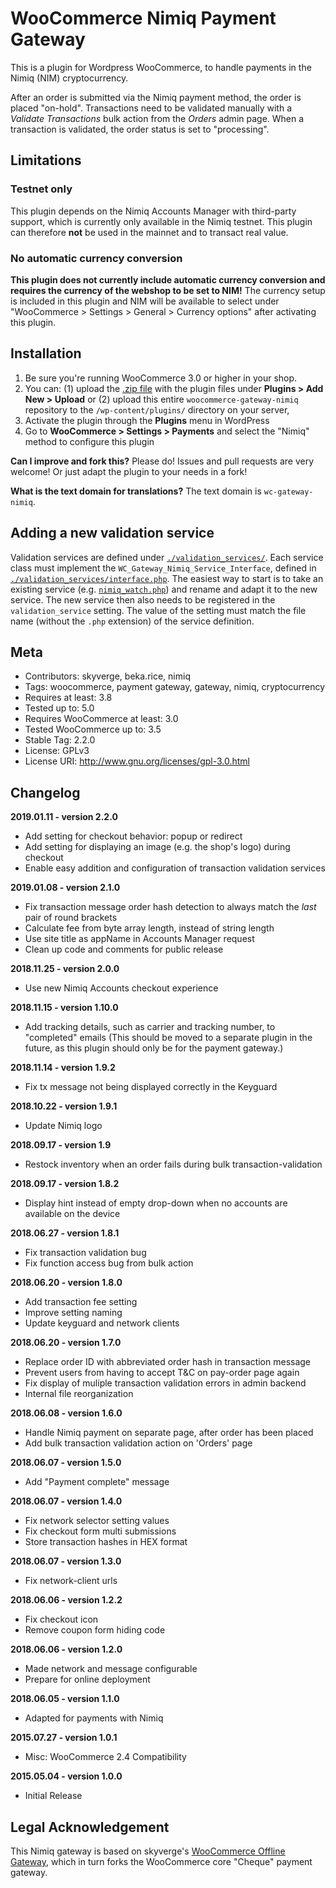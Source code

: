 # WooCommerce Nimiq Payment Gateway

This is a plugin for Wordpress WooCommerce, to handle payments in the Nimiq (NIM) cryptocurrency.

After an order is submitted via the Nimiq payment method, the order is placed "on-hold".
Transactions need to be validated manually with a *Validate Transactions* bulk action from the *Orders* admin page.
When a transaction is validated, the order status is set to "processing".

## Limitations

### Testnet only
This plugin depends on the Nimiq Accounts Manager with third-party support, which is currently only available in
the Nimiq testnet. This plugin can therefore **not** be used in the mainnet and to transact real value.

### No automatic currency conversion
**This plugin does not currently include automatic currency conversion and requires the currency of the webshop to be set to NIM!**
The currency setup is included in this plugin and NIM will be available to select under
"WooCommerce &gt; Settings &gt; General &gt; Currency options" after activating this plugin.

## Installation

1. Be sure you're running WooCommerce 3.0 or higher in your shop.
2. You can:
    (1) upload the [.zip file](https://github.com/nimiq/woocommerce-gateway-nimiq/archive/master.zip)
        with the plugin files under **Plugins &gt; Add New &gt; Upload** or
    (2) upload this entire `woocommerce-gateway-nimiq` repository to the `/wp-content/plugins/` directory on your server,
3. Activate the plugin through the **Plugins** menu in WordPress
4. Go to **WooCommerce &gt; Settings &gt; Payments** and select the "Nimiq" method to configure this plugin

**Can I improve and fork this?**
Please do! Issues and pull requests are very welcome! Or just adapt the plugin to your needs in a fork!

**What is the text domain for translations?**
The text domain is `wc-gateway-nimiq`.

## Adding a new validation service

Validation services are defined under [`./validation_services/`](./validation_services/).
Each service class must implement the `WC_Gateway_Nimiq_Service_Interface`, defined
in [`./validation_services/interface.php`](./validation_services/interface.php).
The easiest way to start is to take an existing service (e.g.
[`nimiq_watch.php`](./validation_services/nimiq_watch.php)) and rename and adapt
it to the new service.
The new service then also needs to be registered in the `validation_service` setting.
The value of the setting must match the file name (without the `.php` extension)
of the service definition.

## Meta

- Contributors: skyverge, beka.rice, nimiq
- Tags: woocommerce, payment gateway, gateway, nimiq, cryptocurrency
- Requires at least: 3.8
- Tested up to: 5.0
- Requires WooCommerce at least: 3.0
- Tested WooCommerce up to: 3.5
- Stable Tag: 2.2.0
- License: GPLv3
- License URI: http://www.gnu.org/licenses/gpl-3.0.html

## Changelog

**2019.01.11 - version 2.2.0**
* Add setting for checkout behavior: popup or redirect
* Add setting for displaying an image (e.g. the shop's logo) during checkout
* Enable easy addition and configuration of transaction validation services

**2019.01.08 - version 2.1.0**
* Fix transaction message order hash detection to always match the *last* pair of round brackets
* Calculate fee from byte array length, instead of string length
* Use site title as appName in Accounts Manager request
* Clean up code and comments for public release

**2018.11.25 - version 2.0.0**
- Use new Nimiq Accounts checkout experience

**2018.11.15 - version 1.10.0**
- Add tracking details, such as carrier and tracking number, to "completed" emails
  (This should be moved to a separate plugin in the future, as this plugin should only be for the payment gateway.)

**2018.11.14 - version 1.9.2**
- Fix tx message not being displayed correctly in the Keyguard

**2018.10.22 - version 1.9.1**
- Update Nimiq logo

**2018.09.17 - version 1.9**
- Restock inventory when an order fails during bulk transaction-validation

**2018.09.17 - version 1.8.2**
- Display hint instead of empty drop-down when no accounts are available on the device

**2018.06.27 - version 1.8.1**
- Fix transaction validation bug
- Fix function access bug from bulk action

**2018.06.20 - version 1.8.0**
- Add transaction fee setting
- Improve setting naming
- Update keyguard and network clients

**2018.06.20 - version 1.7.0**
- Replace order ID with abbreviated order hash in transaction message
- Prevent users from having to accept T&C on pay-order page again
- Fix display of muliple transaction validation errors in admin backend
- Internal file reorganization

**2018.06.08 - version 1.6.0**
- Handle Nimiq payment on separate page, after order has been placed
- Add bulk transaction validation action on 'Orders' page

**2018.06.07 - version 1.5.0**
- Add "Payment complete" message

**2018.06.07 - version 1.4.0**
- Fix network selector setting values
- Fix checkout form multi submissions
- Store transaction hashes in HEX format

**2018.06.07 - version 1.3.0**
- Fix network-client urls

**2018.06.06 - version 1.2.2**
- Fix checkout icon
- Remove coupon form hiding code

**2018.06.06 - version 1.2.0**
- Made network and message configurable
- Prepare for online deployment

**2018.06.05 - version 1.1.0**
- Adapted for payments with Nimiq

**2015.07.27 - version 1.0.1**
- Misc: WooCommerce 2.4 Compatibility

**2015.05.04 - version 1.0.0**
- Initial Release

## Legal Acknowledgement
This Nimiq gateway is based on skyverge's [WooCommerce Offline Gateway](https://github.com/bekarice/woocommerce-gateway-offline),
which in turn forks the WooCommerce core "Cheque" payment gateway.


